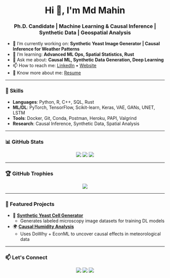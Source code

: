 <h1 align="center">Hi 👋, I'm Md Mahin</h1>
<h3 align="center">Ph.D. Candidate | Machine Learning & Causal Inference | Synthetic Data | Geospatial Analysis</h3>

- 🔭 I’m currently working on: **Synthetic Yeast Image Generator | Causal Inference for Weather Patterns**
- 🌱 I’m learning: **Advanced ML Ops, Spatial Statistics, Rust**
- 💬 Ask me about: **Causal ML, Synthetic Data Generation, Deep Learning**
- 📫 How to reach me: [LinkedIn](https://www.linkedin.com/in/mdmahin) • [Website](https://your-website-link.com)
- 📄 Know more about me: [Resume](https://your-resume-link.com)

---

### 🧠 Skills
- **Languages**: Python, R, C++, SQL, Rust
- **ML/DL**: PyTorch, TensorFlow, Scikit-learn, Keras, VAE, GANs, UNET, LSTM
- **Tools**: Docker, Git, Conda, Postman, Heroku, PAPI, Valgrind
- **Research**: Causal Inference, Synthetic Data, Spatial Analysis

---

### 📊 GitHub Stats

<p align="center">
  <img src="https://github-readme-stats.vercel.app/api?username=mmahin&show_icons=true&theme=tokyonight" />
  <img src="https://github-readme-streak-stats.herokuapp.com/?user=mmahin&theme=tokyonight" />
  <img src="https://github-readme-stats.vercel.app/api/top-langs/?username=mmahin&layout=compact&theme=tokyonight" />
</p>

---

### 🏆 GitHub Trophies

<p align="center">
  <img src="https://github-profile-trophy.vercel.app/?username=mmahin&theme=dracula&no-bg=true&margin-w=10" />
</p>

---

### 🚀 Featured Projects

- 🔬 [**Synthetic Yeast Cell Generator**](https://github.com/your-synthetic-image-generator)
  - Generates labeled microscopy image datasets for training DL models
- 🌍 [**Causal Humidity Analysis**](https://github.com/your-causal-project)
  - Uses DoWhy + EconML to uncover causal effects in meteorological data

---

### 📫 Let's Connect

<p align="center">
  <a href="https://linkedin.com/in/mdmahin"><img src="https://img.shields.io/badge/LinkedIn-mdmahin-blue?logo=linkedin" /></a>
  <a href="mailto:mmahin@uh.edu"><img src="https://img.shields.io/badge/Email-mmahin@uh.edu-red?logo=gmail" /></a>
  <a href="https://your-website-link.com"><img src="https://img.shields.io/badge/Website-Click_Here-informational?logo=google-chrome" /></a>
</p>
